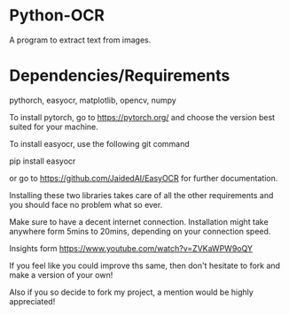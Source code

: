 # Python-OCR
A program to extract text from images.

# Dependencies/Requirements
pythorch, easyocr, matplotlib, opencv, numpy

To install pytorch, go to https://pytorch.org/ and choose the version best suited for your machine.

To install easyocr, use the following git command

pip install easyocr

or go to https://github.com/JaidedAI/EasyOCR for further documentation.

Installing these two libraries takes care of all the other requirements and you should face no problem what so ever.

Make sure to have a decent internet connection. Installation might take anywhere form 5mins to 20mins, depending on your connection speed.

Insights form https://www.youtube.com/watch?v=ZVKaWPW9oQY

If you feel like you could improve ths same, then don't hesitate to fork and make a version of your own!

Also if you so decide to fork my project, a mention would be highly appreciated!
